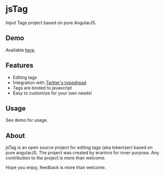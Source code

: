 jsTag
=====
Input Tags project based on pure AngularJS.

Demo
----
Available [here](http://eranhirs.github.io/jsTag/ "jsTag Demo").

Features
--------
 * Editing tags
 * Integration with [Twitter's typeahead](http://twitter.github.io/typeahead.js/ "Twitter's typeahead github")
 * Tags are binded to javascript
 * Easy to customize for your own needs!

Usage
-----
See demo for usage.


About
-----
jsTag is an open source project for editing tags (aka tokenizer) based on pure angularJS.
The project was created by eranhirs for inner purpose.
Any contribution to the project is more than welcome.

Hope you enjoy, feedback is more than welcome.
